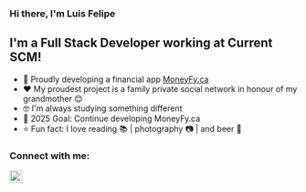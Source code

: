 ### Hi there, I'm Luis Felipe

## I'm a Full Stack Developer working at Current SCM!

- 💼 Proudly developing a financial app [MoneyFy.ca](https://lp.moneyfy.ca)
- :heart: My proudest project is a family private social network in honour of my grandmother :blush:
- :nerd_face: I'm always studying something different
- :goal_net: 2025 Goal: Continue developing MoneyFy.ca
- :star: Fun fact: I love reading :books: | photography :camera: | and beer :beers:

### Connect with me:

[<img align="left" alt="codeSTACKr | LinkedIn" width="22px" src="https://cdn.jsdelivr.net/npm/simple-icons@v3/icons/linkedin.svg" />][linkedin]

[linkedin]: https://www.linkedin.com/in/luis-felipe-castro/
